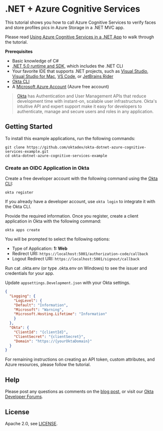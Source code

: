 # .NET + Azure Cognitive Services

This tutorial shows you how to call Azure Cognitive Services to verify faces and store profiles pics in Azure Storage in a .NET MVC app.

Please read [Using Azure Cognitive Services in a .NET App][blog] to walk through the tutorial.

**Prerequisites**

* Basic knowledge of C#
* [.NET 5.0 runtime and SDK](https://dotnet.microsoft.com/en-us/download/dotnet/5.0), which includes the .NET CLI
* Your favorite IDE that supports .NET projects, such as [Visual Studio](https://visualstudio.microsoft.com/downloads/), [Visual Studio for Mac](https://visualstudio.microsoft.com/vs/mac/), [VS Code](https://code.visualstudio.com/), or [JetBrains Rider](https://www.jetbrains.com/rider/)
* [Okta CLI](https://cli.okta.com/)
* A [Microsoft Azure Account](https://azure.microsoft.com/en-us/free/) (Azure free account)

> [Okta](https://developer.okta.com/) has Authentication and User Management APIs that reduce development time with instant-on, scalable user infrastructure. Okta's intuitive API and expert support make it easy for developers to authenticate, manage and secure users and roles in any application.

## Getting Started

To install this example applications, run the following commands:
```shell
git clone https://github.com/oktadev/okta-dotnet-azure-cognitive-services-example.git
cd okta-dotnet-azure-cognitive-services-example
```

### Create an OIDC Application in Okta

Create a free developer account with the following command using the [Okta CLI](https://cli.okta.com):

```shell
okta register
```

If you already have a developer account, use `okta login` to integrate it with the Okta CLI.

Provide the required information. Once you register, create a client application in Okta with the following command:

```shell
okta apps create
```

You will be prompted to select the following options:
- Type of Application: **1: Web**
- Redirect URI: `https://localhost:5001/authorization-code/callback`
- Logout Redirect URI: `https://localhost:5001/signout/callback`

Run cat .okta.env (or type .okta.env on Windows) to see the issuer and credentials for your app.

Update `appsettings.Development.json` with your Okta settings.

```json
{
  "Logging": {
    "LogLevel": {
    "Default": "Information",
    "Microsoft": "Warning",
    "Microsoft.Hosting.Lifetime": "Information"
    }
  },
  "Okta": {
    "ClientId": "{clientId}",
    "ClientSecret": "{clientSecret}",
    "Domain": "https://{yourOktaDomain}"
  }
}
```

For remaining instructions on creating an API token, custom attributes, and Azure resources, please follow the tutorial.

## Help

Please post any questions as comments on the [blog post][blog], or visit our [Okta Developer Forums](https://devforum.okta.com/).

## License

Apache 2.0, see [LICENSE](LICENSE).

[blog]: https://developer.okta.com/blog/2022/01/12/net-azure-cognitive-services



